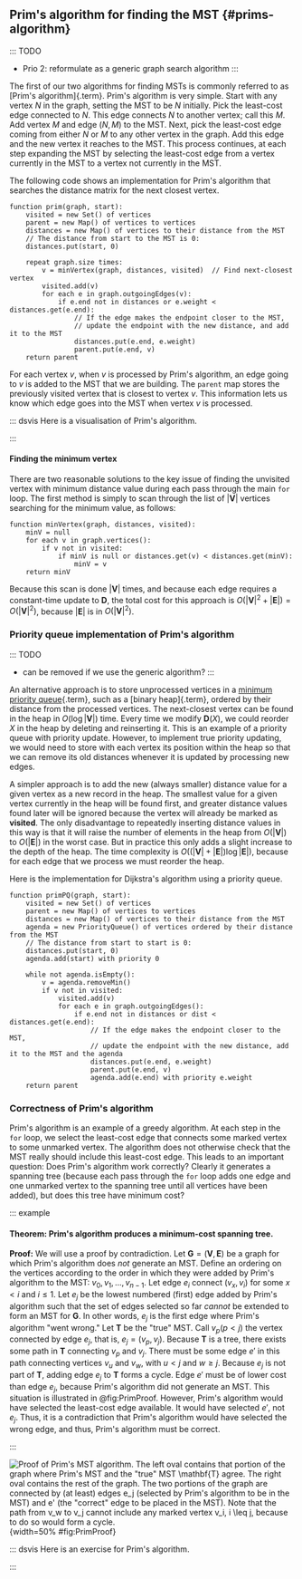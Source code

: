 
## Prim's algorithm for finding the MST {#prims-algorithm}

::: TODO
- Prio 2: reformulate as a generic graph search algorithm
:::

The first of our two algorithms for finding MSTs is commonly referred
to as [Prim's algorithm]{.term}. Prim's
algorithm is very simple. Start with any vertex $N$ in the graph,
setting the MST to be $N$ initially. Pick the least-cost edge connected
to $N$. This edge connects $N$ to another vertex; call this $M$. Add
vertex $M$ and edge $(N, M)$ to the MST. Next, pick the least-cost edge
coming from either $N$ or $M$ to any other vertex in the graph. Add this
edge and the new vertex it reaches to the MST. This process continues,
at each step expanding the MST by selecting the least-cost edge from a
vertex currently in the MST to a vertex not currently in the MST.

The following code shows an implementation for Prim's algorithm that
searches the distance matrix for the next closest vertex.

    function prim(graph, start):
        visited = new Set() of vertices
        parent = new Map() of vertices to vertices
        distances = new Map() of vertices to their distance from the MST
        // The distance from start to the MST is 0:
        distances.put(start, 0)

        repeat graph.size times:
            v = minVertex(graph, distances, visited)  // Find next-closest vertex
            visited.add(v)
            for each e in graph.outgoingEdges(v):
                if e.end not in distances or e.weight < distances.get(e.end):
                    // If the edge makes the endpoint closer to the MST,
                    // update the endpoint with the new distance, and add it to the MST
                    distances.put(e.end, e.weight)
                    parent.put(e.end, v)
        return parent

For each vertex *v*, when *v* is processed by Prim's algorithm, an edge going to *v* is added to the MST that we are building.
The `parent` map stores the previously visited vertex that is closest to vertex *v*.
This information lets us know which edge goes into the MST when vertex *v* is processed.

::: dsvis
Here is a visualisation of Prim's algorithm.

<inlineav id="primCON" src="Graph/primCON.js" name="Prim's Minimum Cost Spanning Tree Algorithm Slideshow" links="Graph/primCON.css"/>
:::

#### Finding the minimum vertex

There are two reasonable solutions to the key issue of finding the
unvisited vertex with minimum distance value during each pass through
the main `for` loop. The first method is simply to scan through the list
of $|\mathbf{V}|$ vertices searching for the minimum value, as follows:

    function minVertex(graph, distances, visited):
        minV = null
        for each v in graph.vertices():
            if v not in visited:
                if minV is null or distances.get(v) < distances.get(minV):
                    minV = v
        return minV

Because this scan is done $|\mathbf{V}|$ times, and because each edge
requires a constant-time update to $\mathbf{D}$, the total cost for this approach
is $O(|\mathbf{V}|^2 + |\mathbf{E}|) =
O(|\mathbf{V}|^2)$, because $|\mathbf{E}|$ is in
$O(|\mathbf{V}|^2)$.

<!--
### Invariants
 -->

### Priority queue implementation of Prim's algorithm

::: TODO
- can be removed if we use the generic algorithm?
:::

An alternative approach is to store unprocessed vertices in a [minimum priority queue](#priority-queue){.term},
such as a [binary heap]{.term},
ordered by their distance from the processed vertices. The next-closest
vertex can be found in the heap in $O(\log |\mathbf{V}|)$ time.
Every time we modify $\mathbf{D}(X)$, we could reorder $X$ in the heap
by deleting and reinserting it. This is an example of a priority queue with priority update.
However, to implement true priority updating, we would need
to store with each vertex its position within the heap so that we can
remove its old distances whenever it is updated by processing new edges.

A simpler approach is to add the new (always smaller) distance value for
a given vertex as a new record in the heap. The smallest value for a
given vertex currently in the heap will be found first, and greater
distance values found later will be ignored because the vertex will
already be marked as **visited**. The only disadvantage to repeatedly
inserting distance values in this way is that it will raise the number
of elements in the heap from $O(|\mathbf{V}|)$ to
$O(|\mathbf{E}|)$ in the worst case. But in practice this only adds
a slight increase to the depth of the heap. The time complexity is
$O((|\mathbf{V}| + |\mathbf{E}|) \log |\mathbf{E}|)$, because for
each edge that we process we must reorder the heap.

Here is the implementation for Dijkstra's algorithm using a priority queue.

    function primPQ(graph, start):
        visited = new Set() of vertices
        parent = new Map() of vertices to vertices
        distances = new Map() of vertices to their distance from the MST
        agenda = new PriorityQueue() of vertices ordered by their distance from the MST
        // The distance from start to start is 0:
        distances.put(start, 0)
        agenda.add(start) with priority 0

        while not agenda.isEmpty():
            v = agenda.removeMin()
            if v not in visited:
                visited.add(v)
                for each e in graph.outgoingEdges():
                    if e.end not in distances or dist < distances.get(e.end):
                        // If the edge makes the endpoint closer to the MST,
                        // update the endpoint with the new distance, add it to the MST and the agenda
                        distances.put(e.end, e.weight)
                        parent.put(e.end, v)
                        agenda.add(e.end) with priority e.weight
        return parent


### Correctness of Prim's algorithm

Prim's algorithm is an example of a greedy algorithm. At each step in
the `for` loop, we select the least-cost edge that connects some marked
vertex to some unmarked vertex. The algorithm does not otherwise check
that the MST really should include this least-cost edge. This leads to
an important question: Does Prim's algorithm work correctly? Clearly it
generates a spanning tree (because each pass through the `for` loop adds
one edge and one unmarked vertex to the spanning tree until all vertices
have been added), but does this tree have minimum cost?

::: example
#### Theorem: Prim's algorithm produces a minimum-cost spanning tree.

**Proof:**
We will use a proof by contradiction. Let
$\mathbf{G} = (\mathbf{V}, \mathbf{E})$ be a graph for which Prim's
algorithm does *not* generate an MST. Define an ordering on the
vertices according to the order in which they were added by Prim's
algorithm to the MST: $v_0, v_1, ..., v_{n-1}$. Let edge $e_i$
connect $(v_x, v_i)$ for some $x < i$ and $i \leq 1$. Let $e_j$ be the
lowest numbered (first) edge added by Prim's algorithm such that the
set of edges selected so far *cannot* be extended to form an MST for
$\mathbf{G}$. In other words, $e_j$ is the first edge where Prim's
algorithm "went wrong." Let $\mathbf{T}$ be the "true" MST. Call
$v_p (p<j)$ the vertex connected by edge $e_j$, that is,
$e_j = (v_p, v_j)$.
Because $\mathbf{T}$ is a tree, there exists some path in $\mathbf{T}$
connecting $v_p$ and $v_j$. There must be some edge $e'$ in this path
connecting vertices $v_u$ and $v_w$, with $u < j$ and $w \geq j$.
Because $e_j$ is not part of $\mathbf{T}$, adding edge $e_j$ to
$\mathbf{T}$ forms a cycle. Edge $e'$ must be of lower cost than edge
$e_j$, because Prim's algorithm did not generate an MST. This
situation is illustrated in
@fig:PrimProof. However, Prim's
algorithm would have selected the least-cost edge available. It would
have selected $e'$, not $e_j$. Thus, it is a contradiction that
Prim's algorithm would have selected the wrong edge, and thus,
Prim's algorithm must be correct.

:::

![Proof of Prim's MST algorithm.
The left oval contains that portion of the
graph where Prim's MST and the "true" MST $\mathbf{T}$ agree. The
right oval contains the rest of the graph. The two portions of the graph
are connected by (at least) edges $e_j$ (selected by Prim's algorithm
to be in the MST) and $e'$ (the "correct" edge to be placed in the
MST). Note that the path from $v_w$ to $v_j$ cannot include any marked
vertex $v_i, i \leq j$, because to do so would form a cycle.
](images/PrimMST.png){width=50% #fig:PrimProof}

::: dsvis
Here is an exercise for Prim's algorithm.

<avembed id="PrimPE" src="Graph/PrimPE.html" type="pe" name="Prim's Algorithm Proficiency Exercise"/>
:::
